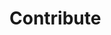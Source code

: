 # Contribute

<!--@include: ./code-of-conduct.md -->
<!--@include: ./coding-styles.md -->
<!--@include: ./conventions.md -->
<!--@include: ./testing.md -->

